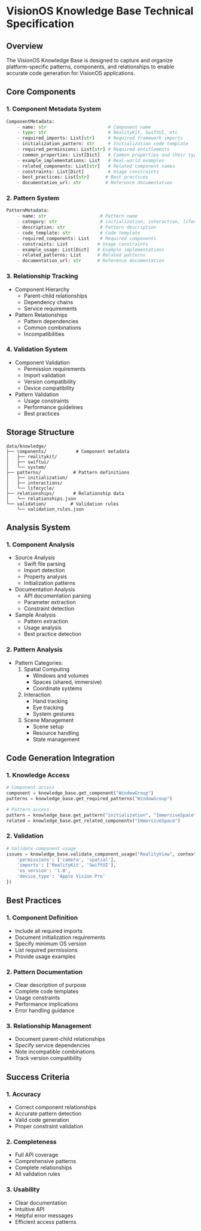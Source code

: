 # VisionOS Knowledge Base Technical Specification

## Overview
The VisionOS Knowledge Base is designed to capture and organize platform-specific patterns, components, and relationships to enable accurate code generation for VisionOS applications.

## Core Components

### 1. Component Metadata System
```python
ComponentMetadata:
    - name: str                       # Component name
    - type: str                       # RealityKit, SwiftUI, etc.
    - required_imports: List[str]     # Required framework imports
    - initialization_pattern: str     # Initialization code template
    - required_permissions: List[str] # Required entitlements
    - common_properties: List[Dict]   # Common properties and their types
    - example_implementations: List   # Real-world examples
    - related_components: List[str]   # Related component names
    - constraints: List[Dict]         # Usage constraints
    - best_practices: List[str]      # Best practices
    - documentation_url: str         # Reference documentation
```

### 2. Pattern System
```python
PatternMetadata:
    - name: str                    # Pattern name
    - category: str                # initialization, interaction, lifecycle
    - description: str             # Pattern description
    - code_template: str           # Code template
    - required_components: List    # Required components
    - constraints: List           # Usage constraints
    - example_usage: List[Dict]   # Example implementations
    - related_patterns: List      # Related patterns
    - documentation_url: str      # Reference documentation
```

### 3. Relationship Tracking
- Component Hierarchy
  - Parent-child relationships
  - Dependency chains
  - Service requirements
- Pattern Relationships
  - Pattern dependencies
  - Common combinations
  - Incompatibilities

### 4. Validation System
- Component Validation
  - Permission requirements
  - Import validation
  - Version compatibility
  - Device compatibility
- Pattern Validation
  - Usage constraints
  - Performance guidelines
  - Best practices

## Storage Structure

```
data/knowledge/
├── components/           # Component metadata
│   ├── realitykit/
│   ├── swiftui/
│   └── system/
├── patterns/            # Pattern definitions
│   ├── initialization/
│   ├── interactions/
│   └── lifecycle/
├── relationships/       # Relationship data
│   └── relationships.json
└── validation/         # Validation rules
    └── validation_rules.json
```

## Analysis System

### 1. Component Analysis
- Source Analysis
  - Swift file parsing
  - Import detection
  - Property analysis
  - Initialization patterns
- Documentation Analysis
  - API documentation parsing
  - Parameter extraction
  - Constraint detection
- Sample Analysis
  - Pattern extraction
  - Usage analysis
  - Best practice detection

### 2. Pattern Analysis
- Pattern Categories:
  1. Spatial Computing
     - Windows and volumes
     - Spaces (shared, immersive)
     - Coordinate systems
  2. Interaction
     - Hand tracking
     - Eye tracking
     - System gestures
  3. Scene Management
     - Scene setup
     - Resource handling
     - State management

## Code Generation Integration

### 1. Knowledge Access
```python
# Component access
component = knowledge_base.get_component("WindowGroup")
patterns = knowledge_base.get_required_patterns("WindowGroup")

# Pattern access
pattern = knowledge_base.get_pattern("initialization", "ImmersiveSpace")
related = knowledge_base.get_related_components("ImmersiveSpace")
```

### 2. Validation
```python
# Validate component usage
issues = knowledge_base.validate_component_usage("RealityView", context={
    'permissions': ['camera', 'spatial'],
    'imports': ['RealityKit', 'SwiftUI'],
    'os_version': '1.0',
    'device_type': 'Apple Vision Pro'
})
```

## Best Practices

### 1. Component Definition
- Include all required imports
- Document initialization requirements
- Specify minimum OS version
- List required permissions
- Provide usage examples

### 2. Pattern Documentation
- Clear description of purpose
- Complete code templates
- Usage constraints
- Performance implications
- Error handling guidance

### 3. Relationship Management
- Document parent-child relationships
- Specify service dependencies
- Note incompatible combinations
- Track version compatibility

## Success Criteria

### 1. Accuracy
- Correct component relationships
- Accurate pattern detection
- Valid code generation
- Proper constraint validation

### 2. Completeness
- Full API coverage
- Comprehensive patterns
- Complete relationships
- All validation rules

### 3. Usability
- Clear documentation
- Intuitive API
- Helpful error messages
- Efficient access patterns

